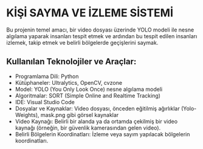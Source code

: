 # KİŞİ SAYMA VE İZLEME SİSTEMİ
Bu projenin temel amacı, bir video dosyası üzerinde YOLO modeli ile nesne algılama yaparak insanları tespit etmek ve ardından bu tespit edilen insanları izlemek, takip etmek ve belirli bölgelerde geçişlerini saymak.

## Kullanılan Teknolojiler ve Araçlar:

-	Programlama Dili: Python
-	Kütüphaneler: Ultralytics, OpenCV, cvzone
-	Model: YOLO (You Only Look Once) nesne algılama modeli
-	Algoritmalar: SORT (Simple Online and Realtime Tracking)
-	IDE: Visual Studio Code 
-	Dosyalar ve Kaynaklar: Video dosyası, önceden eğitilmiş ağırlıklar (Yolo-Weights), mask.png gibi görsel kaynaklar
-	Video Kaynağı: Belirli bir alanda ya da ortamda çekilmiş bir video kaynağı (örneğin, bir güvenlik kamerasından gelen video).
-	Belirli Bölgelerin Koordinatları: İzleme veya sayım yapılacak bölgelerin koordinatları.
